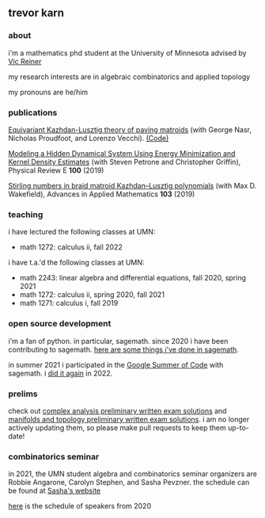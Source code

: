 ## trevor karn

### about 

i'm a mathematics phd student at the University of Minnesota
advised by [Vic Reiner](https://www-users.cse.umn.edu/~reiner/)

my research interests are in algebraic combinatorics and
applied topology

my pronouns are he/him

### publications

[Equivariant Kazhdan-Lusztig theory of paving matroids](https://arxiv.org/abs/2202.06938) (with George Nasr, Nicholas Proudfoot, and Lorenzo Vecchi). [(Code)](https://github.com/trevorkarn/equivariant-matroid-relaxation)

[Modeling a Hidden Dynamical System Using Energy Minimization and Kernel Density Estimates](https://arxiv.org/abs/1904.05172) (with Steven Petrone and Christopher Griffin), Physical Review E **100** (2019)

[Stirling numbers in braid matroid Kazhdan–Lusztig polynomials](https://www.sciencedirect.com/science/article/pii/S0196885818301052) (with Max D. Wakefield), Advances in Applied Mathematics **103** (2019)

### teaching
i have lectured the following classes at UMN:

- math 1272: calculus ii, fall 2022

i have t.a.'d the following classes at UMN:

- math 2243: linear algebra and differential equations, fall 2020, spring 2021
- math 1272: calculus ii, spring 2020, fall 2021
- math 1271: calculus i, fall 2019

### open source development

i'm a fan of python. in particular, sagemath.
since 2020 i have been contributing to sagemath.
[here are some things i've done in sagemath](https://trac.sagemath.org/query?owner=tkarn&status=closed&status=positive_review&or&author=~Trevor+K.+Karn&col=id&col=summary&col=status&col=type&col=priority&col=milestone&col=component&order=priority).

in summer 2021 i participated in the [Google Summer of Code](https://summerofcode.withgoogle.com/projects/#6722452844969984) with sagemath. 
i [did it again](https://summerofcode.withgoogle.com/programs/2022/projects/UpKWcuIO) in 2022.

### prelims 

check out [complex analysis preliminary written exam solutions](https://github.com/trevorkarn/umn-complex-prelim) and 
[manifolds and topology preliminary written exam solutions](https://github.com/trevorkarn/umn-topology-prelim). 
i am no longer actively updating them, so please make pull requests to keep them up-to-date!

### combinatorics seminar

in 2021, the UMN student algebra and combinatorics seminar organizers are Robbie Angarone, Carolyn Stephen, and Sasha Pevzner. the schedule can be found at [Sasha's website](https://www-users.cse.umn.edu/~pevzn002/SCAS/student_seminar_f21.html)

[here](https://www-users.cse.umn.edu/~karnx018/2020.html) is the schedule of speakers from 2020
